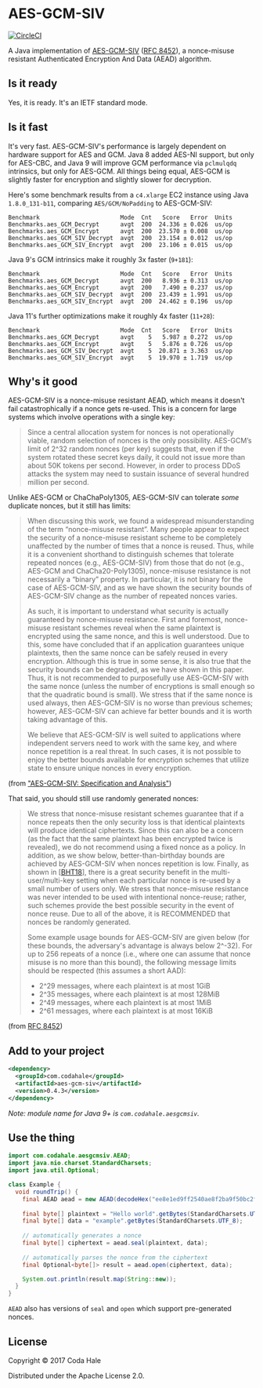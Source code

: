# AES-GCM-SIV

[![CircleCI](https://circleci.com/gh/codahale/aes-gcm-siv.svg?style=svg)](https://circleci.com/gh/codahale/aes-gcm-siv)

A Java implementation of [AES-GCM-SIV](https://eprint.iacr.org/2017/168) ([RFC
8452](https://tools.ietf.org/html/rfc8452)), a nonce-misuse resistant Authenticated Encryption And
Data (AEAD) algorithm.

## Is it ready

Yes, it is ready. It's an IETF standard mode.

## Is it fast

It's very fast. AES-GCM-SIV's performance is largely dependent on hardware support for AES and GCM.
Java 8 added AES-NI support, but only for AES-CBC, and Java 9 will improve GCM performance via
`pclmulqdq` intrinsics, but only for AES-GCM. All things being equal, AES-GCM is slightly faster for
encryption and slightly slower for decryption. 

Here's some benchmark results from a `c4.xlarge` EC2 instance using Java `1.8.0_131-b11`, comparing
`AES/GCM/NoPadding` to AES-GCM-SIV:

```
Benchmark                       Mode  Cnt   Score   Error  Units
Benchmarks.aes_GCM_Decrypt      avgt  200  24.336 ± 0.026  us/op
Benchmarks.aes_GCM_Encrypt      avgt  200  23.570 ± 0.008  us/op
Benchmarks.aes_GCM_SIV_Decrypt  avgt  200  23.154 ± 0.012  us/op
Benchmarks.aes_GCM_SIV_Encrypt  avgt  200  23.106 ± 0.015  us/op
```

Java 9's GCM intrinsics make it roughly 3x faster (`9+181`):

``` 
Benchmark                       Mode  Cnt   Score   Error  Units
Benchmarks.aes_GCM_Decrypt      avgt  200   8.936 ± 0.313  us/op
Benchmarks.aes_GCM_Encrypt      avgt  200   7.490 ± 0.237  us/op
Benchmarks.aes_GCM_SIV_Decrypt  avgt  200  23.439 ± 1.991  us/op
Benchmarks.aes_GCM_SIV_Encrypt  avgt  200  24.462 ± 0.196  us/op
```

Java 11's further optimizations make it roughly 4x faster (`11+28`):

```
Benchmark                       Mode  Cnt   Score   Error  Units
Benchmarks.aes_GCM_Decrypt      avgt    5   5.987 ± 0.272  us/op
Benchmarks.aes_GCM_Encrypt      avgt    5   5.876 ± 0.726  us/op
Benchmarks.aes_GCM_SIV_Decrypt  avgt    5  20.871 ± 3.363  us/op
Benchmarks.aes_GCM_SIV_Encrypt  avgt    5  19.970 ± 1.719  us/op
```

## Why's it good

AES-GCM-SIV is a nonce-misuse resistant AEAD, which means it doesn't fail catastrophically if a
nonce gets re-used. This is a concern for large systems which involve operations with a single key:

> Since a central allocation system for nonces is not operationally viable, random selection of
nonces is the only possibility. AES-GCM’s limit of 2^32 random nonces (per key) suggests that, even
if the system rotated these secret keys daily, it could not issue more than about 50K tokens per
second. However, in order to process DDoS attacks the system may need to sustain issuance of several
hundred million per second.

Unlike AES-GCM or ChaChaPoly1305, AES-GCM-SIV can tolerate _some_ duplicate nonces, but it still has
limits:

> When discussing this work, we found a widespread misunderstanding of the term “nonce-misuse
resistant”. Many people appear to expect the security of a nonce-misuse resistant scheme to be
completely unaffected by the number of times that a nonce is reused. Thus, while it is a convenient
shorthand to distinguish schemes that tolerate repeated nonces (e.g., AES-GCM-SIV) from those that
do not (e.g., AES-GCM and ChaCha20-Poly1305), nonce-misuse resistance is not necessarily a “binary”
property. In particular, it is not binary for the case of AES-GCM-SIV, and as we have shown the
security bounds of AES-GCM-SIV change as the number of repeated nonces varies.
>
> As such, it is important to understand what security is actually guaranteed by nonce-misuse
resistance. First and foremost, nonce-misuse resistant schemes reveal when the same plaintext is
encrypted using the same nonce, and this is well understood. Due to this, some have concluded that
if an application guarantees unique plaintexts, then the same nonce can be safely reused in every
encryption. Although this is true in some sense, it is also true that the security bounds can be
degraded, as we have shown in this paper. Thus, it is not recommended to purposefully use
AES-GCM-SIV with the same nonce (unless the number of encryptions is small enough so that the
quadratic bound is small). We stress that if the same nonce is used always, then AES-GCM-SIV is no
worse than previous schemes; however, AES-GCM-SIV can achieve far better bounds and it is worth
taking advantage of this. 
> 
> We believe that AES-GCM-SIV is well suited to applications where independent servers need to work
with the same key, and where nonce repetition is a real threat. In such cases, it is not possible to
enjoy the better bounds available for encryption schemes that utilize state to ensure unique nonces
in every encryption.

(from ["AES-GCM-SIV: Specification and Analysis"](https://eprint.iacr.org/2017/168))

That said, you should still use randomly generated nonces:

> We stress that nonce-misuse resistant schemes guarantee that if a nonce repeats then the only
security loss is that identical plaintexts will produce identical ciphertexts.  Since this can also
be a concern (as the fact that the same plaintext has been encrypted twice is revealed), we do not
recommend using a fixed nonce as a policy.  In addition, as we show below, better-than-birthday
bounds are achieved by AES-GCM-SIV when nonces repetition is low.  Finally, as shown in [[BHT18]],
there is a great security benefit in the multi- user/multi-key setting when each particular nonce is
re-used by a small number of users only.  We stress that nonce-misuse resistance was never intended
to be used with intentional nonce-reuse; rather, such schemes provide the best possible security in
the event of nonce reuse.  Due to all of the above, it is RECOMMENDED that nonces be randomly
generated.
> 
> Some example usage bounds for AES-GCM-SIV are given below (for these
bounds, the adversary's advantage is always below 2^-32).  For up to
256 repeats of a nonce (i.e., where one can assume that nonce misuse
is no more than this bound), the following message limits should be
respected (this assumes a short AAD):
>   
> * 2^29 messages, where each plaintext is at most 1GiB
> * 2^35 messages, where each plaintext is at most 128MiB
> * 2^49 messages, where each plaintext is at most 1MiB
> * 2^61 messages, where each plaintext is at most 16KiB

[BHT18]: https://tools.ietf.org/html/rfc8452#ref-BHT18

(from [RFC 8452](https://tools.ietf.org/html/rfc8452))

## Add to your project

```xml
<dependency>
  <groupId>com.codahale</groupId>
  <artifactId>aes-gcm-siv</artifactId>
  <version>0.4.3</version>
</dependency>
```

*Note: module name for Java 9+ is `com.codahale.aesgcmsiv`.*

## Use the thing

```java
import com.codahale.aesgcmsiv.AEAD;
import java.nio.charset.StandardCharsets;
import java.util.Optional;

class Example {
  void roundTrip() {
    final AEAD aead = new AEAD(decodeHex("ee8e1ed9ff2540ae8f2ba9f50bc2f27c"));
    
    final byte[] plaintext = "Hello world".getBytes(StandardCharsets.UTF_8);
    final byte[] data = "example".getBytes(StandardCharsets.UTF_8);
   
    // automatically generates a nonce
    final byte[] ciphertext = aead.seal(plaintext, data);
    
    // automatically parses the nonce from the ciphertext
    final Optional<byte[]> result = aead.open(ciphertext, data);

    System.out.println(result.map(String::new));
  } 
}
```

`AEAD` also has versions of `seal` and `open` which support pre-generated nonces.

## License

Copyright © 2017 Coda Hale

Distributed under the Apache License 2.0.

